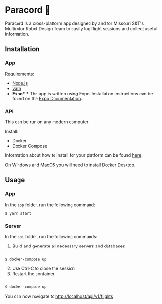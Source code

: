 # Paracord 🚁

Paracord is a cross-platform app designed by and for Missouri S&T's Multirotor Robot Design Team to easily log flight sessions and collect useful information.

## Installation

### App

Requirements:
* [Node.js](https://nodejs.org/en/)
* [yarn](https://yarnpkg.com/en/)
* **Expo\***
**\*** The app is written using Expo. Installation instructions can be found on the [Expo Documentation](https://docs.expo.io/versions/latest/introduction/installation/).

### API
This can be run on any modern computer

Install:
* Docker
* Docker Compose

Information about how to install for your platform can be found [here](https://docs.docker.com/install/).

On Windows and MacOS you will need to install Docker Desktop.

## Usage

### App
In the `app` folder, run the following command:

```bash
$ yarn start
```

### Server
In the `api` folder, run the following commands:

1. Build and generate all necessary servers and databases
```bash

$ docker-compose up

```
2. Use Ctrl-C to close the session
3. Restart the container
```bash

$ docker-compose up

```

You can now navigate to [http://localhost/api/v1/flights](http://localhost/api/v1/flights)
